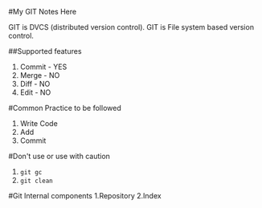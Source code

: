 #My GIT Notes Here

GIT is DVCS (distributed version control).
GIT is File system based version control.

##Supported features

1. Commit - YES
2. Merge	- NO
3. Diff   - NO
4. Edit	  - NO

#Common Practice to be followed
1. Write Code
2. Add
3. Commit

#Don't use or use with caution
1. `git gc`
2. `git clean`

#Git Internal components
1.Repository
2.Index
